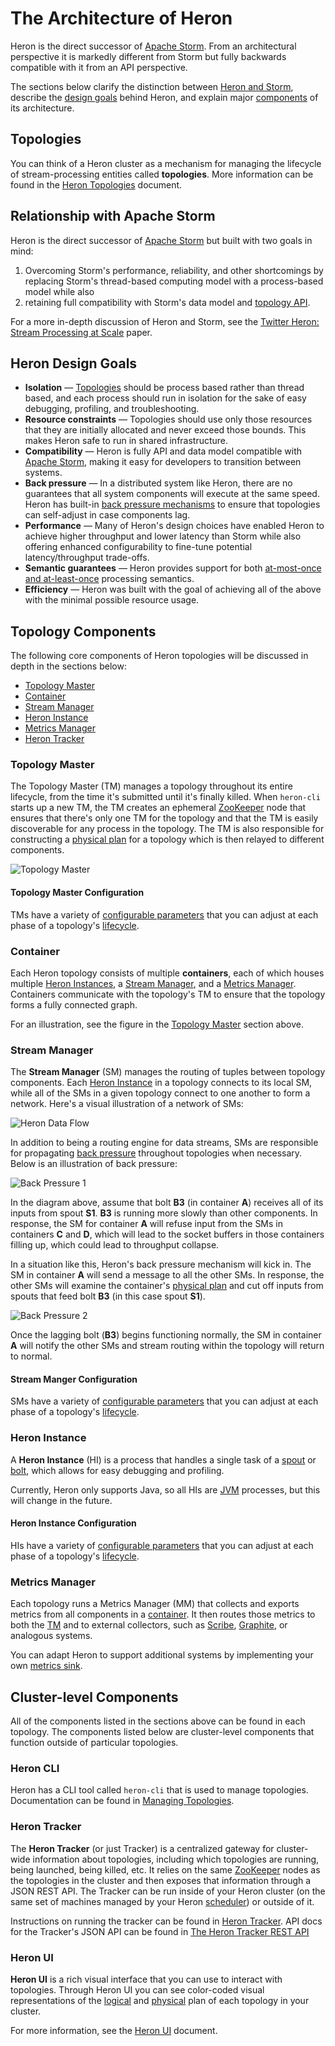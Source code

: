 # The Architecture of Heron

Heron is the direct successor of [Apache Storm](http://storm.apache.org). From
an architectural perspective it is markedly different from Storm but fully
backwards compatible with it from an API perspective.

The sections below clarify the distinction between [Heron and
Storm](#releationship-with-apache-storm), describe the [design
goals](#heron-design-goals) behind Heron, and explain major
[components](#components) of its architecture.

## Topologies

You can think of a Heron cluster as a mechanism for managing the lifecycle of
stream-processing entities called **topologies**. More information can be found
in the [Heron Topologies](topologies.html) document.

## Relationship with Apache Storm

Heron is the direct successor of [Apache Storm](http://storm.apache.org) but
built with two goals in mind: 

1. Overcoming Storm's performance, reliability, and other shortcomings by
replacing Storm's thread-based computing model with a process-based model while
also
2. retaining full compatibility with Storm's data model and [topology
API](http://storm.apache.org/tutorial.html).

For a more in-depth discussion of Heron and Storm, see the [Twitter Heron:
Stream Processing at Scale](http://dl.acm.org/citation.cfm?id=2742788) paper.

## Heron Design Goals

* **Isolation** &mdash; [Topologies](topologies.html) should be process based
  rather than thread based, and each process should run in isolation for the
  sake of easy debugging, profiling, and troubleshooting.
* **Resource constraints** &mdash; Topologies should use only those resources
  that they are initially allocated and never exceed those bounds. This makes
  Heron safe to run in shared infrastructure.
* **Compatibility** &mdash; Heron is fully API and data model compatible with
  [Apache Storm](#relationship-with-apache-storm), making it easy for developers
  to transition between systems.
* **Back pressure** &mdash; In a distributed system like Heron, there are no
  guarantees that all system components will execute at the same speed. Heron
  has built-in [back pressure mechanisms](#stream-manager) to ensure that
  topologies can self-adjust in case components lag.
* **Performance** &mdash; Many of Heron's design choices have enabled Heron to
  achieve higher throughput and lower latency than Storm while also offering
  enhanced configurability to fine-tune potential latency/throughput trade-offs.
* **Semantic guarantees** &mdash; Heron provides support for both
  [at-most-once and at-least-once](https://kafka.apache.org/08/design.html#semantics)
  processing semantics.
* **Efficiency** &mdash; Heron was built with the goal of achieving all of the
  above with the minimal possible resource usage.

## Topology Components

The following core components of Heron topologies will be discussed in depth in
the sections below:

* [Topology Master](#topology-master)
* [Container](#container)
* [Stream Manager](#stream-manager)
* [Heron Instance](#heron-instance)
* [Metrics Manager](#metrics-manager)
* [Heron Tracker](#heron-tracker)

### Topology Master

The Topology Master (TM) manages a topology throughout its entire lifecycle,
from the time it's submitted until it's finally killed. When `heron-cli` starts
up a new TM, the TM creates an ephemeral
[ZooKeeper](http://zookeeper.apache.org) node that ensures that there's only one
TM for the topology and that the TM is easily discoverable for any process in
the topology. The TM is also responsible for constructing a [physical
plan](topologies.html#physica-plan) for a topology which is then relayed to
different components.

![Topology Master](img/tmaster.png)

#### Topology Master Configuration

TMs have a variety of [configurable
parameters](../operators/configuration/tmaster.html) that you can adjust at each
phase of a topology's [lifecycle](topologies.html#topology-lifecycle).

### Container

Each Heron topology consists of multiple **containers**, each of which houses
multiple [Heron Instances](#heron-instance), a [Stream
Manager](#stream-manager), and a [Metrics Manager](#metrics-manager). Containers
communicate with the topology's TM to ensure that the topology forms a fully
connected graph.

For an illustration, see the figure in the [Topology Master](#topology-master)
section above.

### Stream Manager

The **Stream Manager** (SM) manages the routing of tuples between topology
components. Each [Heron Instance](#heron-instance) in a topology connects to its
local SM, while all of the SMs in a given topology connect to one another to
form a network. Here's a visual illustration of a network of SMs:

![Heron Data Flow](img/data-flow.png)

In addition to being a routing engine for data streams, SMs are responsible for
propagating [back pressure](https://en.wikipedia.org/wiki/Back_pressure)
throughout topologies when necessary. Below is an illustration of back pressure:

![Back Pressure 1](img/backpressure1.png)

In the diagram above, assume that bolt **B3** (in container **A**) receives all
of its inputs from spout **S1**. **B3** is running more slowly than other
components. In response, the SM for container **A** will refuse input from the
SMs in containers **C** and **D**, which will lead to the socket buffers in
those containers filling up, which could lead to throughput collapse.

In a situation like this, Heron's back pressure mechanism will kick in. The SM
in container **A** will send a message to all the other SMs. In response, the
other SMs will examine the container's [physical
plan](topologies.html#physical-plan) and cut off inputs from spouts that feed
bolt **B3** (in this case spout **S1**).

![Back Pressure 2](img/backpressure2.png)

Once the lagging bolt (**B3**) begins functioning normally, the SM in container
**A** will notify the other SMs and stream routing within the topology will
return to normal.

#### Stream Manger Configuration

SMs have a variety of [configurable
parameters](../operators/configuration/stmgr.html) that you can adjust at each
phase of a topology's [lifecycle](topologies.html#topology-lifecycle).

### Heron Instance

A **Heron Instance** (HI) is a process that handles a single task of a
[spout](topologies.html#spouts) or [bolt](topologies.html#bolts), which allows
for easy debugging and profiling.

Currently, Heron only supports Java, so all
HIs are [JVM](https://en.wikipedia.org/wiki/Java_virtual_machine) processes, but
this will change in the future.

#### Heron Instance Configuration

HIs have a variety of [configurable
parameters](../operators/configuration/instance.html) that you can adjust at
each phase of a topology's [lifecycle](topologies.html#topology-lifecycle).

### Metrics Manager

Each topology runs a Metrics Manager (MM) that collects and exports metrics from
all components in a [container](#container). It then routes those metrics to
both the [TM](#topology-master) and to external collectors, such as
[Scribe](https://github.com/facebookarchive/scribe),
[Graphite](http://graphite.wikidot.com/), or analogous systems.

You can adapt Heron to support additional systems by implementing your own
[metrics sink](../contributors/metrics-sink.html).

## Cluster-level Components

All of the components listed in the sections above can be found in each
topology. The components listed below are cluster-level components that function
outside of particular topologies.

### Heron CLI

Heron has a CLI tool called `heron-cli` that is used to manage topologies.
Documentation can be found in [Managing
Topologies](../operators/heron-cli.html).

### Heron Tracker

The **Heron Tracker** (or just Tracker) is a centralized gateway for
cluster-wide information about topologies, including which topologies are
running, being launched, being killed, etc. It relies on the same
[ZooKeeper](http://zookeeper.apache.org) nodes as the topologies in the cluster
and then exposes that information through a JSON REST API. The Tracker can be
run inside of your Heron cluster (on the same set of machines managed by your
Heron [scheduler](../operators/deployment/index.html)) or outside of it.

Instructions on running the tracker can be found in [Heron
Tracker](../operators/heron-tracker.html). API docs for the Tracker's JSON API
can be found in [The Heron Tracker REST
API](../operators/heron-tracker/heron-tracker-rest-api.html)

### Heron UI

**Heron UI** is a rich visual interface that you can use to interact with
topologies. Through Heron UI you can see color-coded visual representations of
the [logical](topologies.html#logical-plan) and
[physical](topologies.html#physical-plan) plan of each topology in your cluster.

For more information, see the [Heron UI](../operators/heron-ui.html) document.
